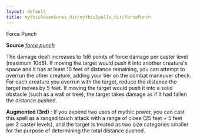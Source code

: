 ```yaml
---
layout: default
title: mythicAdventures_dir/mythicSpells_dir/forcePunch
---
```

Force Punch

**Source** [_force punch_](../../ultimateMagic_dir/spells_dir/forcePunch#_force-punch)

The damage dealt increases to 1d6 points of force damage per caster level (maximum 10d6). If moving the target would push it into another creature's space and it has at least 10 feet of distance remaining, you can attempt to overrun the other creature, adding your tier on the combat maneuver check. For each creature you overrun with the target, reduce the distance the target moves by 5 feet. If moving the target would push it into a solid obstacle (such as a wall or tree), the target takes damage as if it had fallen the distance pushed.

**Augmented (3rd)** : If you expend two uses of mythic power, you can cast this spell as a ranged touch attack with a range of close (25 feet + 5 feet per 2 caster levels), and the target is treated as two size categories smaller for the purpose of determining the total distance pushed.

